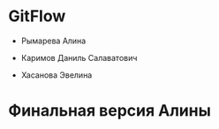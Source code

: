 # GitFlow

- Рымарева Алина

- Каримов Даниль Салаватович

- Хасанова Эвелина

# Финальная версия Алины